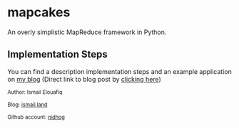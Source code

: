 # mapcakes
An overly simplistic MapReduce framework in Python.
## Implementation Steps
You can find a description implementation steps and an example application on [my blog](http://www.ismail.land)
(Direct link to blog post by [clicking here](https://ismailsays.wordpress.com/2016/06/23/weekend-project-writing-a-simplistic-mapreduce-python-framework/))

<sup>Author: Ismail Elouafiq</sup>

<sup>Blog: [ismail.land](http://www.ismail.land)</sup>

<sup>Github account: [nidhog](http://github.com/nidhog)</sup>


